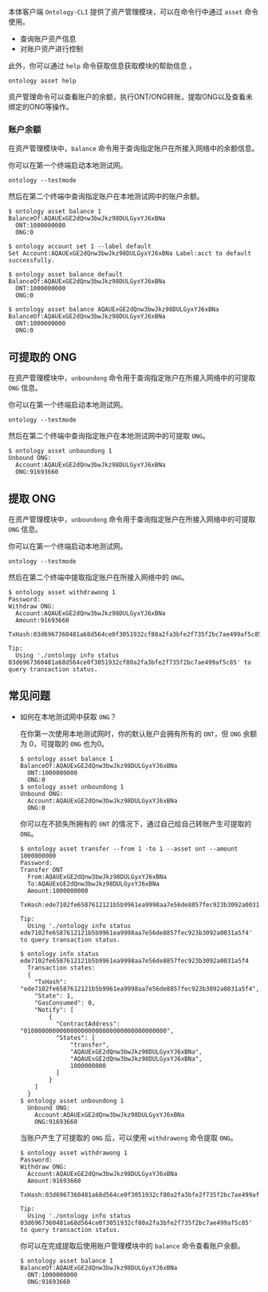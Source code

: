 
本体客户端 `Ontology-CLI` 提供了资产管理模块，可以在命令行中通过 `asset` 命令使用。

- 查询账户资产信息
- 对账户资产进行控制

此外，你可以通过 `help` 命令获取信息获取模块的帮助信息 。

```shell
ontology asset help
```

资产管理命令可以查看账户的余额，执行ONT/ONG转账，提取ONG以及查看未绑定的ONG等操作。

### 账户余额

在资产管理模块中，`balance` 命令用于查询指定账户在所接入网络中的余额信息。

你可以在第一个终端启动本地测试网。

```shell
ontology --testmode
```

然后在第二个终端中查询指定账户在本地测试网中的账户余额。

```shell
$ ontology asset balance 1
BalanceOf:AQAUExGE2dQnw3bwJkz98DULGyxYJ6xBNa
  ONT:1000000000
  ONG:0
```

```shell
$ ontology account set 1 --label default
Set Account:AQAUExGE2dQnw3bwJkz98DULGyxYJ6xBNa Label:acct to default successfully.

$ ontology asset balance default
BalanceOf:AQAUExGE2dQnw3bwJkz98DULGyxYJ6xBNa
  ONT:1000000000
  ONG:0
```

```shell
$ ontology asset balance AQAUExGE2dQnw3bwJkz98DULGyxYJ6xBNa
BalanceOf:AQAUExGE2dQnw3bwJkz98DULGyxYJ6xBNa
  ONT:1000000000
  ONG:0
```

## 可提取的 ONG

在资产管理模块中，`unboundong` 命令用于查询指定账户在所接入网络中的可提取 `ONG` 信息。

你可以在第一个终端启动本地测试网。

```shell
ontology --testmode
```

然后在第二个终端中查询指定账户在本地测试网中的可提取 `ONG`。

```shell
$ ontology asset unboundong 1
Unbound ONG:
  Account:AQAUExGE2dQnw3bwJkz98DULGyxYJ6xBNa
  ONG:91693660
```

## 提取 ONG

在资产管理模块中，`unboundong` 命令用于查询指定账户在所接入网络中的可提取 `ONG` 信息。

你可以在第一个终端启动本地测试网。

```shell
ontology --testmode
```

然后在第二个终端中提取指定账户在所接入网络中的 `ONG`。

```shell
$ ontology asset withdrawong 1
Password:
Withdraw ONG:
  Account:AQAUExGE2dQnw3bwJkz98DULGyxYJ6xBNa
  Amount:91693660
  TxHash:03d6967360481a68d564ce0f3051932cf80a2fa3bfe2f735f2bc7ae499af5c85

Tip:
  Using './ontology info status 03d6967360481a68d564ce0f3051932cf80a2fa3bfe2f735f2bc7ae499af5c85' to query transaction status.
```

## 常见问题

- 如何在本地测试网中获取 `ONG`？
  
  在你第一次使用本地测试网时，你的默认账户会拥有所有的 `ONT`，但 `ONG` 余额为 0，可提取的 `ONG` 也为0。

  ```shell
  $ ontology asset balance 1
  BalanceOf:AQAUExGE2dQnw3bwJkz98DULGyxYJ6xBNa
    ONT:1000000000
    ONG:0
  $ ontology asset unboundong 1
  Unbound ONG:
    Account:AQAUExGE2dQnw3bwJkz98DULGyxYJ6xBNa
    ONG:0
  ```

  你可以在不损失所拥有的 `ONT` 的情况下，通过自己给自己转账产生可提取的 `ONG`。

    ```shell
    $ ontology asset transfer --from 1 -to 1 --asset ont --amount 1000000000
    Password:
    Transfer ONT
      From:AQAUExGE2dQnw3bwJkz98DULGyxYJ6xBNa
      To:AQAUExGE2dQnw3bwJkz98DULGyxYJ6xBNa
      Amount:1000000000
      TxHash:ede7102fe6587612121b5b9961ea9998aa7e56de8857fec923b3092a0031a5f4

    Tip:
      Using './ontology info status ede7102fe6587612121b5b9961ea9998aa7e56de8857fec923b3092a0031a5f4' to query transaction status.

    $ ontology info status ede7102fe6587612121b5b9961ea9998aa7e56de8857fec923b3092a0031a5f4
      Transaction states:
      {
        "TxHash": "ede7102fe6587612121b5b9961ea9998aa7e56de8857fec923b3092a0031a5f4",
        "State": 1,
        "GasConsumed": 0,
        "Notify": [
            {
              "ContractAddress": "0100000000000000000000000000000000000000",
              "States": [
                  "transfer",
                  "AQAUExGE2dQnw3bwJkz98DULGyxYJ6xBNa",
                  "AQAUExGE2dQnw3bwJkz98DULGyxYJ6xBNa",
                  1000000000
              ]
            }
        ]
      }
    $ ontology asset unboundong 1
      Unbound ONG:
        Account:AQAUExGE2dQnw3bwJkz98DULGyxYJ6xBNa
        ONG:91693660
    ```

    当账户产生了可提取的 `ONG` 后，可以使用 `withdrawong` 命令提取 `ONG`。
    ```shell
    $ ontology asset withdrawong 1
    Password:
    Withdraw ONG:
      Account:AQAUExGE2dQnw3bwJkz98DULGyxYJ6xBNa
      Amount:91693660
      TxHash:03d6967360481a68d564ce0f3051932cf80a2fa3bfe2f735f2bc7ae499af5c85

    Tip:
      Using './ontology info status 03d6967360481a68d564ce0f3051932cf80a2fa3bfe2f735f2bc7ae499af5c85' to query transaction status.
    ```

    你可以在完成提取后使用账户管理模块中的 `balance` 命令查看账户余额。
    ```shell
    $ ontology asset balance 1
    BalanceOf:AQAUExGE2dQnw3bwJkz98DULGyxYJ6xBNa
      ONT:1000000000
      ONG:91693660
    ```
